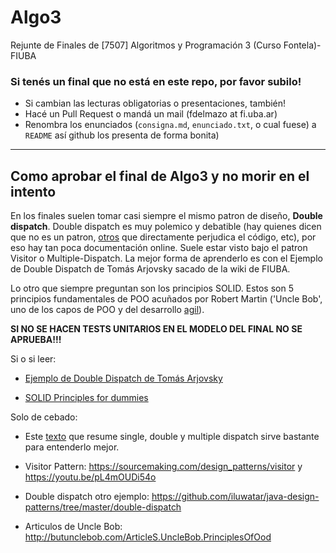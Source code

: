 # Algo3
Rejunte de Finales de [7507] Algoritmos y Programación 3 (Curso Fontela)- FIUBA

### Si tenés un final que no está en este repo, por favor subilo!
* Si cambian las lecturas obligatorias o presentaciones, también!
* Hacé un Pull Request o mandá un mail (fdelmazo at fi.uba.ar)
* Renombra los enunciados (`consigna.md`, `enunciado.txt`, o cual fuese) a `README` así github los presenta de forma bonita)

---

## Como aprobar el final de Algo3 y no morir en el intento

En los finales suelen tomar casi siempre el mismo patron de diseño, **Double dispatch**. Double dispatch es muy polemico y debatible (hay quienes dicen que no es un patron, [otros](https://lostechies.com/derekgreer/2010/04/19/double-dispatch-is-a-code-smell/) que directamente perjudica el código, etc), por eso hay tan poca documentación online. Suele estar visto bajo el patron Visitor o Multiple-Dispatch. La mejor forma de aprenderlo es con el Ejemplo de Double Dispatch de Tomás Arjovsky sacado de la wiki de FIUBA. 

Lo otro que siempre preguntan son los principios SOLID. Estos son 5 principios fundamentales de POO acuñados por Robert Martin ('Uncle Bob', uno de los capos de POO y del desarrollo [agil](http://agilemanifesto.org/)).

**SI NO SE HACEN TESTS UNITARIOS EN EL MODELO DEL FINAL NO SE APRUEBA!!!**

Si o si leer:

* [Ejemplo de Double Dispatch de Tomás Arjovsky](http://wiki.foros-fiuba.com.ar/_media/materias:75:doubledispatch.zip)

* [SOLID Principles for dummies](https://scotch.io/bar-talk/s-o-l-i-d-the-first-five-principles-of-object-oriented-design)

Solo de cebado:

* Este [texto](https://sites.google.com/site/programacionhm/conceptos/multiple-dispatch) que resume single, double y multiple dispatch sirve bastante para entenderlo mejor.

* Visitor Pattern: https://sourcemaking.com/design_patterns/visitor y https://youtu.be/pL4mOUDi54o

* Double dispatch otro ejemplo: https://github.com/iluwatar/java-design-patterns/tree/master/double-dispatch

* Articulos de Uncle Bob: http://butunclebob.com/ArticleS.UncleBob.PrinciplesOfOod
